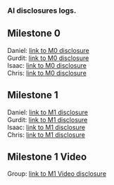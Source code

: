 ### AI disclosures logs.

## Milestone 0
Daniel: [link to M0 disclosure](M0/M0_AI_Declaration_Daniel_Erickson_301562823.pdf) <br>
Gurdit: [link to M0 disclosure](M0/M0_AI_Declaration_Gurdit_Virk_301563062.pdf) <br>
Isaac: [link to M0 disclosure](M0/M0_AI_Declaration_Isaac_Jones_301606209.pdf) <br>
Chris: [link to M0 disclosure](M0/M0_AI_Declaration_Man_Pok_Leung_301561885.pdf) <br>

## Milestone 1
Daniel: [link to M1 disclosure](M1/M1_AI_Declaration_Daniel_Erickson_301562823.pdf) <br>
Gurdit: [link to M1 disclosure](M1/M1_AI_Declaration_Gurdit_Virk_301563062.pdf) <br>
Isaac: [link to M1 disclosure](M1/M1_AI_Declaration_Isaac_Jones_301606209.pdf) <br>
Chris: [link to M1 disclosure](M1/M1_AI_Declaration_Man_Pok_Leung_301561885.pdf) <br>

## Milestone 1 Video
Group: [link to M1 Video disclosure](M1_Video/M1_Video_AI_Declaration_Daniel_Erickson_301562823.pdf) <br>